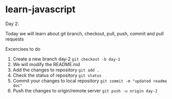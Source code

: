 # learn-javascript
Day 2:

Today we will learn about git branch, checkout, pull, push, commit and pull requests

Excercises to do
1. Create a new branch day-2
    ```git checkout -b day-1```
2. We will modify the README.md
3. Add the changes to repository
    ```git add .```
4. Check the status of repository
    ```git status```
5. Commit your changes to local repository
    ```git commit -m "updated readme doc"```
6. Push the changes to origin/remote server
    ```git push -u origin day-2```